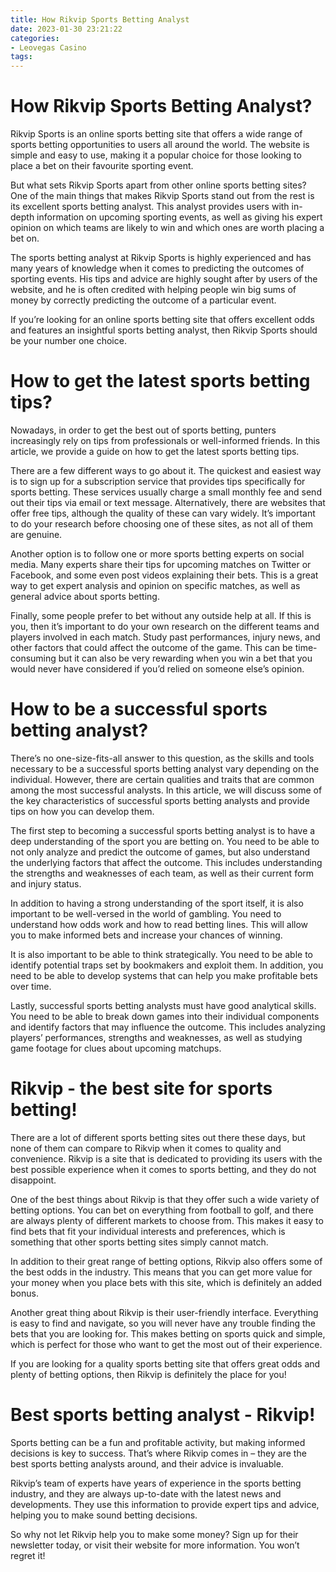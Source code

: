 ```yaml
---
title: How Rikvip Sports Betting Analyst 
date: 2023-01-30 23:21:22
categories:
- Leovegas Casino
tags:
---
```



#  How Rikvip Sports Betting Analyst? 

Rikvip Sports is an online sports betting site that offers a wide range of sports betting opportunities to users all around the world. The website is simple and easy to use, making it a popular choice for those looking to place a bet on their favourite sporting event. 

But what sets Rikvip Sports apart from other online sports betting sites? One of the main things that makes Rikvip Sports stand out from the rest is its excellent sports betting analyst. This analyst provides users with in-depth information on upcoming sporting events, as well as giving his expert opinion on which teams are likely to win and which ones are worth placing a bet on. 

The sports betting analyst at Rikvip Sports is highly experienced and has many years of knowledge when it comes to predicting the outcomes of sporting events. His tips and advice are highly sought after by users of the website, and he is often credited with helping people win big sums of money by correctly predicting the outcome of a particular event. 

If you’re looking for an online sports betting site that offers excellent odds and features an insightful sports betting analyst, then Rikvip Sports should be your number one choice.

#  How to get the latest sports betting tips? 

Nowadays, in order to get the best out of sports betting, punters increasingly rely on tips from professionals or well-informed friends. In this article, we provide a guide on how to get the latest sports betting tips.

There are a few different ways to go about it. The quickest and easiest way is to sign up for a subscription service that provides tips specifically for sports betting. These services usually charge a small monthly fee and send out their tips via email or text message. Alternatively, there are websites that offer free tips, although the quality of these can vary widely. It’s important to do your research before choosing one of these sites, as not all of them are genuine.

Another option is to follow one or more sports betting experts on social media. Many experts share their tips for upcoming matches on Twitter or Facebook, and some even post videos explaining their bets. This is a great way to get expert analysis and opinion on specific matches, as well as general advice about sports betting.

Finally, some people prefer to bet without any outside help at all. If this is you, then it’s important to do your own research on the different teams and players involved in each match. Study past performances, injury news, and other factors that could affect the outcome of the game. This can be time-consuming but it can also be very rewarding when you win a bet that you would never have considered if you’d relied on someone else’s opinion.

#  How to be a successful sports betting analyst? 

There’s no one-size-fits-all answer to this question, as the skills and tools necessary to be a successful sports betting analyst vary depending on the individual. However, there are certain qualities and traits that are common among the most successful analysts. In this article, we will discuss some of the key characteristics of successful sports betting analysts and provide tips on how you can develop them.

The first step to becoming a successful sports betting analyst is to have a deep understanding of the sport you are betting on. You need to be able to not only analyze and predict the outcome of games, but also understand the underlying factors that affect the outcome. This includes understanding the strengths and weaknesses of each team, as well as their current form and injury status.

In addition to having a strong understanding of the sport itself, it is also important to be well-versed in the world of gambling. You need to understand how odds work and how to read betting lines. This will allow you to make informed bets and increase your chances of winning.

It is also important to be able to think strategically. You need to be able to identify potential traps set by bookmakers and exploit them. In addition, you need to be able to develop systems that can help you make profitable bets over time.

Lastly, successful sports betting analysts must have good analytical skills. You need to be able to break down games into their individual components and identify factors that may influence the outcome. This includes analyzing players’ performances, strengths and weaknesses, as well as studying game footage for clues about upcoming matchups.

#  Rikvip - the best site for sports betting! 

There are a lot of different sports betting sites out there these days, but none of them can compare to Rikvip when it comes to quality and convenience. Rikvip is a site that is dedicated to providing its users with the best possible experience when it comes to sports betting, and they do not disappoint.

One of the best things about Rikvip is that they offer such a wide variety of betting options. You can bet on everything from football to golf, and there are always plenty of different markets to choose from. This makes it easy to find bets that fit your individual interests and preferences, which is something that other sports betting sites simply cannot match.

In addition to their great range of betting options, Rikvip also offers some of the best odds in the industry. This means that you can get more value for your money when you place bets with this site, which is definitely an added bonus.

Another great thing about Rikvip is their user-friendly interface. Everything is easy to find and navigate, so you will never have any trouble finding the bets that you are looking for. This makes betting on sports quick and simple, which is perfect for those who want to get the most out of their experience.

If you are looking for a quality sports betting site that offers great odds and plenty of betting options, then Rikvip is definitely the place for you!

#  Best sports betting analyst - Rikvip!

Sports betting can be a fun and profitable activity, but making informed decisions is key to success. That’s where Rikvip comes in – they are the best sports betting analysts around, and their advice is invaluable.

Rikvip’s team of experts have years of experience in the sports betting industry, and they are always up-to-date with the latest news and developments. They use this information to provide expert tips and advice, helping you to make sound betting decisions.

So why not let Rikvip help you to make some money? Sign up for their newsletter today, or visit their website for more information. You won’t regret it!